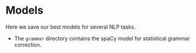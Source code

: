 # Models

Here we save our best models for several NLP tasks.

- The `grammar` directory contains the spaCy model for statistical
grammar correction.